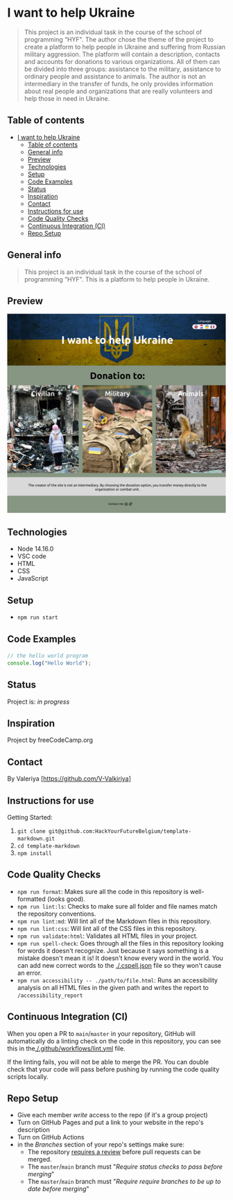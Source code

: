 # I want to help Ukraine

> This project is an individual task in the course of the school of programming
> “HYF". The author chose the theme of the project to create a platform to help
> people in Ukraine and suffering from Russian military aggression. The platform
> will contain a description, contacts and accounts for donations to various
> organizations. All of them can be divided into three groups: assistance to the
> military, assistance to ordinary people and assistance to animals. The author
> is not an intermediary in the transfer of funds, he only provides information
> about real people and organizations that are really volunteers and help those
> in need in Ukraine.

## Table of contents

- [I want to help Ukraine](#i-want-to-help-ukraine)
  - [Table of contents](#table-of-contents)
  - [General info](#general-info)
  - [Preview](#preview)
  - [Technologies](#technologies)
  - [Setup](#setup)
  - [Code Examples](#code-examples)
  - [Status](#status)
  - [Inspiration](#inspiration)
  - [Contact](#contact)
  - [Instructions for use](#instructions-for-use)
  - [Code Quality Checks](#code-quality-checks)
  - [Continuous Integration (CI)](#continuous-integration-ci)
  - [Repo Setup](#repo-setup)

## General info

> This project is an individual task in the course of the school of programming
> “HYF". This is a platform to help people in Ukraine.

## Preview

![Example screenshot](./public/images/Preview.png)

## Technologies

- Node 14.16.0
- VSC code
- HTML
- CSS
- JavaScript

## Setup

- `npm run start`

## Code Examples

```js
// the hello world program
console.log("Hello World");
```

## Status

Project is: _in progress_

## Inspiration

Project by freeCodeCamp.org

## Contact

By Valeriya [https://github.com/V-Valkiriya]

## Instructions for use

Getting Started:

<!-- a guide to using this repository -->

1. `git clone git@github.com:HackYourFutureBelgium/template-markdown.git`
2. `cd template-markdown`
3. `npm install`

## Code Quality Checks

- `npm run format`: Makes sure all the code in this repository is well-formatted
  (looks good).
- `npm run lint:ls`: Checks to make sure all folder and file names match the
  repository conventions.
- `npm run lint:md`: Will lint all of the Markdown files in this repository.
- `npm run lint:css`: Will lint all of the CSS files in this repository.
- `npm run validate:html`: Validates all HTML files in your project.
- `npm run spell-check`: Goes through all the files in this repository looking
  for words it doesn't recognize. Just because it says something is a mistake
  doesn't mean it is! It doesn't know every word in the world. You can add new
  correct words to the [./.cspell.json](./.cspell.json) file so they won't cause
  an error.
- `npm run accessibility -- ./path/to/file.html`: Runs an accessibility analysis
  on all HTML files in the given path and writes the report to
  `/accessibility_report`

## Continuous Integration (CI)

When you open a PR to `main`/`master` in your repository, GitHub will
automatically do a linting check on the code in this repository, you can see
this in the[./.github/workflows/lint.yml](./.github/workflows/lint.yml) file.

If the linting fails, you will not be able to merge the PR. You can double check
that your code will pass before pushing by running the code quality scripts
locally.

## Repo Setup

- Give each member _write_ access to the repo (if it's a group project)
- Turn on GitHub Pages and put a link to your website in the repo's description
- Turn on GitHub Actions
- in the _Branches_ section of your repo's settings make sure:
  - The repository
    [requires a review](https://github.blog/2018-03-23-require-multiple-reviewers/)
    before pull requests can be merged.
  - The `master`/`main` branch must "_Require status checks to pass before
    merging_"
  - The `master`/`main` branch must "_Require require branches to be up to date
    before merging_"

</details>
